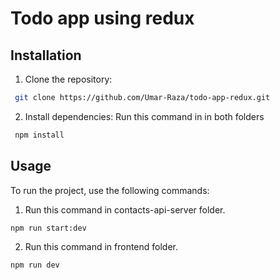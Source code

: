# Todo app using redux

## Installation
1. Clone the repository:
```bash
 git clone https://github.com/Umar-Raza/todo-app-redux.git
```

2. Install dependencies:
   Run this command in in both folders
```bash
 npm install
```
## Usage
To run the project, use the following commands:

1. Run this command in contacts-api-server folder. 

```bash
npm run start:dev
```
2. Run this command in frontend folder. 

```bash
npm run dev
```
